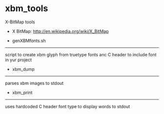 # xbm_tools
X-BitMap tools

* X BitMap: http://en.wikipedia.org/wiki/X_BitMap


- genXBMfonts.sh
-----------------
script to create xbm glyph from truetype fonts anc C header to include font in yur project

- xbm_dump
-----------
parses xbm images to stdout

- xbm_print
------------
uses hardcoded C header font type to display words to stdout
